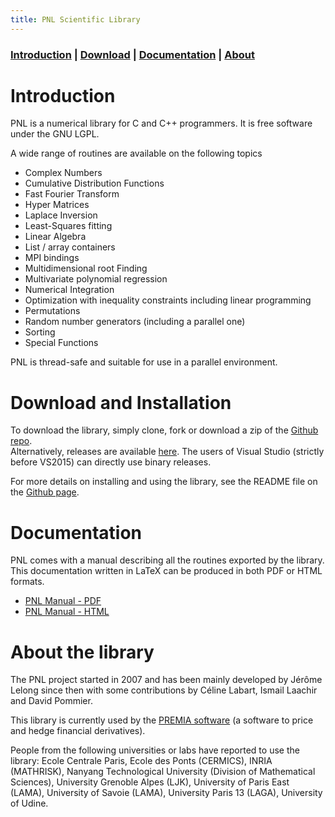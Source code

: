 ```yaml
---
title: PNL Scientific Library
---
```


### [Introduction](#Introduction) | [Download](#download-and-installation)  | [Documentation](#Documentation)   | [About](#about-the-library) 


# Introduction

PNL is a numerical library for C and C++ programmers. It is free software under the GNU LGPL.

A wide range of routines are available on the following topics

* Complex Numbers
* Cumulative Distribution Functions
* Fast Fourier Transform
* Hyper Matrices
* Laplace Inversion
* Least-Squares fitting
* Linear Algebra
* List / array containers
* MPI bindings
* Multidimensional root Finding
* Multivariate polynomial regression
* Numerical Integration
* Optimization with inequality constraints including linear programming
* Permutations
* Random number generators (including a parallel one)
* Sorting
* Special Functions

PNL is thread-safe and suitable for use in a parallel environment.

# Download and Installation

To download the library, simply clone, fork or download a zip of the [Github repo](https://github.com/jlelong/pnl).  
Alternatively, releases are available [here](https://github.com/jlelong/pnl/releases). 
The users of Visual Studio (strictly before VS2015) can directly use binary releases.


For more details on installing and using the library, see the README file on the [Github page](https://github.com/jlelong/pnl).

# Documentation

PNL comes with a manual describing all the routines exported by the
library. This documentation written in LaTeX can be produced in both PDF or
HTML formats.

* [PNL Manual - PDF](pnl-manual.pdf)
* [PNL Manual - HTML](manual-html/pnl-manual.html)


# About the library

The PNL project started in 2007 and has been mainly developed by Jérôme Lelong since then with some contributions by Céline Labart, Ismail Laachir and David Pommier.

This library is currently used by the [PREMIA software](http://www.premia.fr) (a software to price and hedge financial derivatives).

People from the following universities or labs have reported to use the library: Ecole Centrale Paris, Ecole des Ponts (CERMICS), INRIA (MATHRISK), Nanyang Technological University (Division of Mathematical Sciences), University Grenoble Alpes (LJK), University of Paris East (LAMA), University of Savoie (LAMA), University Paris 13 (LAGA), University of Udine.
